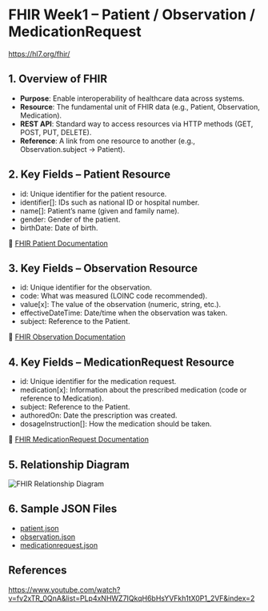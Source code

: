 # FHIR Week1 – Patient / Observation / MedicationRequest

https://hl7.org/fhir/

## 1. Overview of FHIR
- **Purpose**: Enable interoperability of healthcare data across systems.
- **Resource**: The fundamental unit of FHIR data (e.g., Patient, Observation, Medication).
- **REST API**: Standard way to access resources via HTTP methods (GET, POST, PUT, DELETE).
- **Reference**: A link from one resource to another (e.g., Observation.subject → Patient).

## 2. Key Fields – Patient Resource
- id: Unique identifier for the patient resource.
- identifier[]: IDs such as national ID or hospital number.
- name[]: Patient’s name (given and family name).
- gender: Gender of the patient.
- birthDate: Date of birth.

📄 [FHIR Patient Documentation](https://hl7.org/fhir/patient.html)

## 3. Key Fields – Observation Resource
- id: Unique identifier for the observation.
- code: What was measured (LOINC code recommended).
- value[x]: The value of the observation (numeric, string, etc.).
- effectiveDateTime: Date/time when the observation was taken.
- subject: Reference to the Patient.

📄 [FHIR Observation Documentation](https://hl7.org/fhir/observation.html)

## 4. Key Fields – MedicationRequest Resource
- id: Unique identifier for the medication request.
- medication[x]: Information about the prescribed medication (code or reference to Medication).
- subject: Reference to the Patient.
- authoredOn: Date the prescription was created.
- dosageInstruction[]: How the medication should be taken.

📄 [FHIR MedicationRequest Documentation](https://hl7.org/fhir/medicationrequest.html)

## 5. Relationship Diagram

![FHIR Relationship Diagram](fhir_diagram.png)

## 6. Sample JSON Files
- [patient.json](patient.json)
- [observation.json](observation.json)
- [medicationrequest.json](medicationrequest.json)


## References
https://www.youtube.com/watch?v=fv2xTR_0QnA&list=PLp4xNHWZ7IQkqH6bHsYVFkh1tX0P1_2VF&index=2
